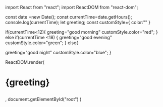 import React from "react";
import  ReactDOM  from "react-dom";


const date =new Date();
const currentTime=date.getHours();
console.log(currentTime);
let greeting;
const customStyle={
  color:""
}

if(currentTime<12){
  greeting="good morning"
  customStyle.color="red";
}
else if(currentTime <18)
{
greeting="good evening"
customStyle.color="green";
}
else{

  greeting="good night"
  customStyle.color="blue";
}



ReactDOM.render(


<h1 style={customStyle}>

{greeting}

</h1>
 






  ,
  document.getElementById("root")
)
